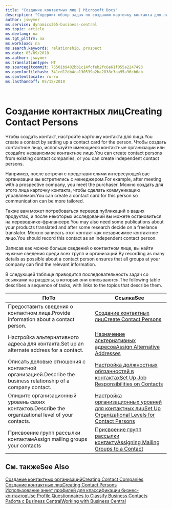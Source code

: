 ```yaml
---
title: "Создание контактных лиц | Microsoft Docs"
description: "Содержит обзор задач по созданию карточку контакта для лица, например для потенциального клиента или поставщика, что помогает определить отношения и наладить связь."
author: jswymer
ms.service: dynamics365-business-central
ms.topic: article
ms.devlang: na
ms.tgt_pltfrm: na
ms.workload: na
ms.search.keywords: relationship, prospect
ms.date: 05/09/2018
ms.author: jswymer
ms.translationtype: HT
ms.sourcegitcommit: 75501b9402bb1c14fcfeb2fc6e61f055a2247493
ms.openlocfilehash: 341cd12db4ca130539a2ba2838c3aa95a96cb6ab
ms.contentlocale: ru-ru
ms.lasthandoff: 05/15/2018

---
```

# <a name="creating-contact-persons"></a><span data-ttu-id="70a75-103">Создание контактных лиц</span><span class="sxs-lookup"><span data-stu-id="70a75-103">Creating Contact Persons</span></span>
<span data-ttu-id="70a75-104">Чтобы создать контакт, настройте карточку контакта для лица.</span><span class="sxs-lookup"><span data-stu-id="70a75-104">You create a contact by setting up a contact card for the person.</span></span> <span data-ttu-id="70a75-105">Чтобы создать контактное лицо, используйте имеющиеся контактные организации или создайте независимое контактное лицо.</span><span class="sxs-lookup"><span data-stu-id="70a75-105">You can create contact persons from existing contact companies, or you can create independent contact persons.</span></span>

<span data-ttu-id="70a75-106">Например, после встречи с представителями интересующей вас организации вы встретились с менеджером.</span><span class="sxs-lookup"><span data-stu-id="70a75-106">For example, after meeting with a prospective company, you meet the purchaser.</span></span> <span data-ttu-id="70a75-107">Можно создать для этого лица карточку контакта, чтобы сделать коммуникацию управляемой.</span><span class="sxs-lookup"><span data-stu-id="70a75-107">You can create a contact card for this person so communication can be more tailored.</span></span>

<span data-ttu-id="70a75-108">Также вам может потребоваться перевод публикаций о ваших продуктах, и после некоторых исследований вы можете остановиться на переводчике-фрилансере.</span><span class="sxs-lookup"><span data-stu-id="70a75-108">You may also need some publications about your products translated and after some research decide on a freelance translator.</span></span> <span data-ttu-id="70a75-109">Можно записать этот контакт как независимое контактное лицо.</span><span class="sxs-lookup"><span data-stu-id="70a75-109">You should record this contact as an independent contact person.</span></span>

<span data-ttu-id="70a75-110">Записав как можно больше сведений о контактном лице, вы найти нужные сведения среди всех групп и организаций.</span><span class="sxs-lookup"><span data-stu-id="70a75-110">By recording as many details as possible about a contact person ensures that all groups at your company can find the relevant information.</span></span>

<span data-ttu-id="70a75-111">В следующей таблице приводится последовательность задач со ссылками на разделы, в которых они описываются.</span><span class="sxs-lookup"><span data-stu-id="70a75-111">The following table describes a sequence of tasks, with links to the topics that describe them.</span></span>

| <span data-ttu-id="70a75-112">По</span><span class="sxs-lookup"><span data-stu-id="70a75-112">To</span></span> | <span data-ttu-id="70a75-113">Ссылка</span><span class="sxs-lookup"><span data-stu-id="70a75-113">See</span></span> |
| --- | --- |
| <span data-ttu-id="70a75-114">Предоставить сведения о контактном лице.</span><span class="sxs-lookup"><span data-stu-id="70a75-114">Provide information about a contact person.</span></span> |[<span data-ttu-id="70a75-115">Создание контактных лиц</span><span class="sxs-lookup"><span data-stu-id="70a75-115">Create Contact Persons</span></span>](marketing-how-create-contact-persons.md) |
| <span data-ttu-id="70a75-116">Настройка альтернативного адреса для контакта.</span><span class="sxs-lookup"><span data-stu-id="70a75-116">Set up an alternate address for a contact.</span></span> |[<span data-ttu-id="70a75-117">Назначение альтернативных адресов</span><span class="sxs-lookup"><span data-stu-id="70a75-117">Assign Alternative Addresses</span></span>](marketing-how-assign-alternate-address.md) |
| <span data-ttu-id="70a75-118">Описать деловые отношения с контактной организацией.</span><span class="sxs-lookup"><span data-stu-id="70a75-118">Describe the business relationship of a company contact.</span></span> |[<span data-ttu-id="70a75-119">Настройка должностных обязанностей в контактах</span><span class="sxs-lookup"><span data-stu-id="70a75-119">Set Up Job Responsibilities on Contacts</span></span>](marketing-job-responsibilities.md) |
| <span data-ttu-id="70a75-120">Опишите организационный уровень своих контактов.</span><span class="sxs-lookup"><span data-stu-id="70a75-120">Describe the organizational level of your contacts.</span></span> |[<span data-ttu-id="70a75-121">Настройка организационных уровней для контактных лиц</span><span class="sxs-lookup"><span data-stu-id="70a75-121">Set Up Organizational Levels for Contact Persons</span></span>](marketing-organizational-levels.md) |
| <span data-ttu-id="70a75-122">Присвоение групп рассылки контактам</span><span class="sxs-lookup"><span data-stu-id="70a75-122">Assign mailing groups your contacts</span></span> |[<span data-ttu-id="70a75-123">Присвоение групп рассылки контакту</span><span class="sxs-lookup"><span data-stu-id="70a75-123">Assigning Mailing Groups to a Contact</span></span>](marketing-mailing-groups.md) |

## <a name="see-also"></a><span data-ttu-id="70a75-124">См. также</span><span class="sxs-lookup"><span data-stu-id="70a75-124">See Also</span></span>
[<span data-ttu-id="70a75-125">Создание контактных организаций</span><span class="sxs-lookup"><span data-stu-id="70a75-125">Creating Contact Companies</span></span>](marketing-create-contact-companies.md)  
[<span data-ttu-id="70a75-126">Создание контактных лиц</span><span class="sxs-lookup"><span data-stu-id="70a75-126">Creating Contact Persons</span></span>](marketing-create-contact-persons.md)  
[<span data-ttu-id="70a75-127">Использование анкет профилей для классификации бизнес-контактов</span><span class="sxs-lookup"><span data-stu-id="70a75-127">Use Profile Questionnaires to Classify Business Contacts</span></span>](marketing-create-contact-profile-questionnaire.md)  
[<span data-ttu-id="70a75-128">Работа с Business Central</span><span class="sxs-lookup"><span data-stu-id="70a75-128">Working with Business Central</span></span>](ui-work-product.md)

